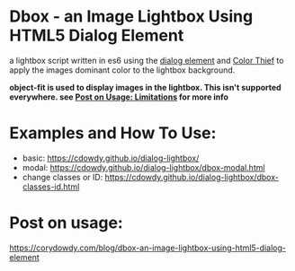 # Dbox - an Image Lightbox Using HTML5 Dialog Element  

a lightbox script written in es6 using the [dialog element](https://developer.mozilla.org/en-US/docs/Web/HTML/Element/dialog) and [Color Thief](http://lokeshdhakar.com/projects/color-thief/) to apply the images dominant color to the lightbox background.   

**object-fit is used to display images in the lightbox. This isn't supported everywhere. see [Post on Usage: Limitations](https://corydowdy.com/blog/dbox-an-image-lightbox-using-html5-dialog-element#limitations) for more info** 

# Examples and How To Use:  
* basic: https://cdowdy.github.io/dialog-lightbox/ 
* modal: https://cdowdy.github.io/dialog-lightbox/dbox-modal.html  
* change classes or ID: https://cdowdy.github.io/dialog-lightbox/dbox-classes-id.html  

# Post on usage:  
https://corydowdy.com/blog/dbox-an-image-lightbox-using-html5-dialog-element


